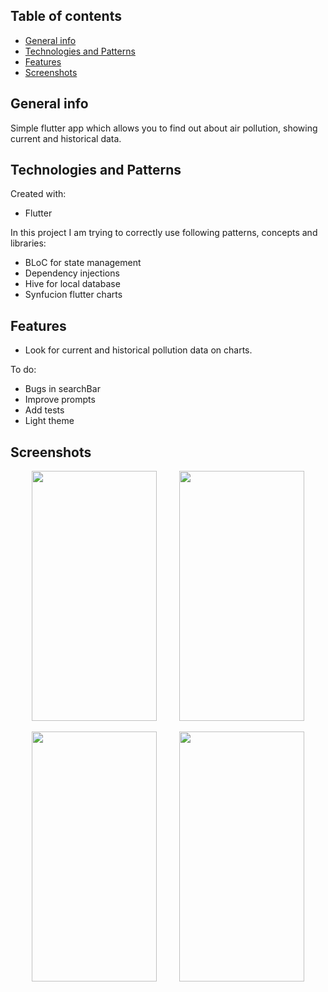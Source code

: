 ## Table of contents
* [General info](#general-info)
* [Technologies and Patterns](#technologies-and-patterns)
* [Features](#features)
* [Screenshots](#screenshots)

## General info
Simple flutter app which allows you to find out about air pollution, showing current and historical data.
    
## Technologies and Patterns
Created with:
* Flutter

In this project I am trying to correctly use following patterns, concepts and libraries:
* BLoC for state management
* Dependency injections
* Hive for local database
* Synfucion flutter charts
    
## Features
* Look for current and historical pollution data on charts.

To do:
* Bugs in searchBar
* Improve prompts
* Add tests
* Light theme

## Screenshots

<p align="center">
<img src="https://user-images.githubusercontent.com/52087343/125372471-78b0b680-e383-11eb-91fc-d1b222aa414c.png" data-canonical-src="https://gyazo.com/eb5c5741b6a9a16c692170a41a49c858.png" width="200" height="400" />
&nbsp; &nbsp; &nbsp; &nbsp;
<img src="https://user-images.githubusercontent.com/52087343/125372517-92ea9480-e383-11eb-8c3b-6aef37c2799b.png" data-canonical-src="https://gyazo.com/eb5c5741b6a9a16c692170a41a49c858.png" width="200" height="400" />
</p>
<p align="center">
<img src="https://user-images.githubusercontent.com/52087343/125372562-abf34580-e383-11eb-9573-06722e9c1506.png" data-canonical-src="https://gyazo.com/eb5c5741b6a9a16c692170a41a49c858.png" width="200" height="400" />
&nbsp; &nbsp; &nbsp; &nbsp;
<img src="https://user-images.githubusercontent.com/52087343/125372787-389e0380-e384-11eb-9add-476bb788687f.png" data-canonical-src="https://gyazo.com/eb5c5741b6a9a16c692170a41a49c858.png" width="200" height="400" />
</p>




